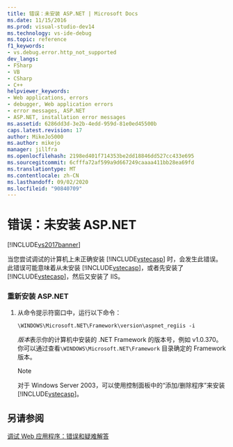 ```yaml
---
title: 错误：未安装 ASP.NET | Microsoft Docs
ms.date: 11/15/2016
ms.prod: visual-studio-dev14
ms.technology: vs-ide-debug
ms.topic: reference
f1_keywords:
- vs.debug.error.http_not_supported
dev_langs:
- FSharp
- VB
- CSharp
- C++
helpviewer_keywords:
- Web applications, errors
- debugger, Web application errors
- error messages, ASP.NET
- ASP.NET, installation error messages
ms.assetid: 6286dd3d-3e2b-4edd-959d-81e0ed45500b
caps.latest.revision: 17
author: MikeJo5000
ms.author: mikejo
manager: jillfra
ms.openlocfilehash: 2198ed401f714353be2dd18846dd527cc433e695
ms.sourcegitcommit: 6cfffa72af599a9d667249caaaa411bb28ea69fd
ms.translationtype: MT
ms.contentlocale: zh-CN
ms.lasthandoff: 09/02/2020
ms.locfileid: "90840709"
---
```

# <a name="error-aspnet-not-installed"></a>错误：未安装 ASP.NET
[!INCLUDE[vs2017banner](../includes/vs2017banner.md)]

当您尝试调试的计算机上未正确安装 [!INCLUDE[vstecasp](../includes/vstecasp-md.md)] 时，会发生此错误。 此错误可能意味着从未安装 [!INCLUDE[vstecasp](../includes/vstecasp-md.md)]，或者先安装了 [!INCLUDE[vstecasp](../includes/vstecasp-md.md)]，然后又安装了 IIS。  
  
### <a name="to-reinstall-aspnet"></a>重新安装 ASP.NET  
  
1. 从命令提示符窗口中，运行以下命令：  
  
    ```  
    \WINDOWS\Microsoft.NET\Framework\version\aspnet_regiis -i  
    ```  
  
     *版本*表示你的计算机中安装的 .NET Framework 的版本号，例如 v1.0.370。 你可以通过查看`\WINDOWS\Microsoft.NET\Framework` 目录确定的 Framework 版本。  
  
    > [!NOTE]
    > 对于 Windows Server 2003，可以使用控制面板中的“添加/删除程序”来安装 [!INCLUDE[vstecasp](../includes/vstecasp-md.md)]。  
  
## <a name="see-also"></a>另请参阅  
 [调试 Web 应用程序：错误和疑难解答](../debugger/debugging-web-applications-errors-and-troubleshooting.md)
